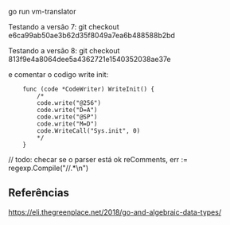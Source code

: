 go run vm-translator

Testando a versão 7:
git checkout e6ca99ab50ae3b62d35f8049a7ea6b488588b2bd

Testando a versão 8:
git checkout 813f9e4a8064dee5a4362721e1540352038ae37e

e comentar o codigo write init:

        func (code *CodeWriter) WriteInit() {
            /*
            code.write("@256")
            code.write("D=A")
            code.write("@SP")
            code.write("M=D")
            code.WriteCall("Sys.init", 0)
            */
        }

// todo: checar se o parser está ok
reComments, err := regexp.Compile("//.\*\n")

## Referências

https://eli.thegreenplace.net/2018/go-and-algebraic-data-types/
